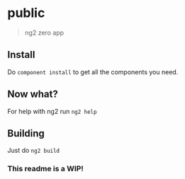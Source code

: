 # public
 
> ng2 zero app 
 
## Install 
Do `component install` to get all the components you need. 
## Now what? 
For help with ng2 run `ng2 help` 
## Building 
Just do `ng2 build` 
### This readme is a WIP!